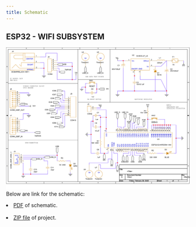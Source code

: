```yaml
---
title: Schematic
---
```

## ESP32 - WIFI SUBSYSTEM

![Wifi Subsystem](./subfolder/individualSchematic1.png)
<br>Below are link for the schematic:
<br><li>[PDF](./subfolder/individualSchematic.pdf) of schematic.</li>
<br><li>[ZIP file](./subfolder/IndividualSchematic.zip) of project.</li>
